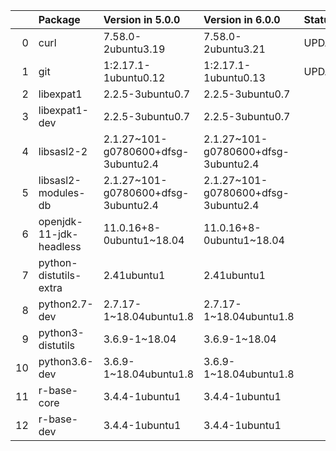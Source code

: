 <!-- markdown-link-check-disable -->

|    | Package                 | Version in 5.0.0                    | Version in 6.0.0                    | Status   |
|---:|:------------------------|:------------------------------------|:------------------------------------|:---------|
|  0 | curl                    | 7.58.0-2ubuntu3.19                  | 7.58.0-2ubuntu3.21                  | UPDATED  |
|  1 | git                     | 1:2.17.1-1ubuntu0.12                | 1:2.17.1-1ubuntu0.13                | UPDATED  |
|  2 | libexpat1               | 2.2.5-3ubuntu0.7                    | 2.2.5-3ubuntu0.7                    |          |
|  3 | libexpat1-dev           | 2.2.5-3ubuntu0.7                    | 2.2.5-3ubuntu0.7                    |          |
|  4 | libsasl2-2              | 2.1.27~101-g0780600+dfsg-3ubuntu2.4 | 2.1.27~101-g0780600+dfsg-3ubuntu2.4 |          |
|  5 | libsasl2-modules-db     | 2.1.27~101-g0780600+dfsg-3ubuntu2.4 | 2.1.27~101-g0780600+dfsg-3ubuntu2.4 |          |
|  6 | openjdk-11-jdk-headless | 11.0.16+8-0ubuntu1~18.04            | 11.0.16+8-0ubuntu1~18.04            |          |
|  7 | python-distutils-extra  | 2.41ubuntu1                         | 2.41ubuntu1                         |          |
|  8 | python2.7-dev           | 2.7.17-1~18.04ubuntu1.8             | 2.7.17-1~18.04ubuntu1.8             |          |
|  9 | python3-distutils       | 3.6.9-1~18.04                       | 3.6.9-1~18.04                       |          |
| 10 | python3.6-dev           | 3.6.9-1~18.04ubuntu1.8              | 3.6.9-1~18.04ubuntu1.8              |          |
| 11 | r-base-core             | 3.4.4-1ubuntu1                      | 3.4.4-1ubuntu1                      |          |
| 12 | r-base-dev              | 3.4.4-1ubuntu1                      | 3.4.4-1ubuntu1                      |          |